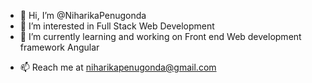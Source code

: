- 👋 Hi, I’m @NiharikaPenugonda
- 👀 I’m interested in Full Stack Web Development
- 🌱 I’m currently learning and working on Front end Web development framework Angular
<!--- - 💞️ I’m looking to collaborate on ...--->
- 📫 Reach me at niharikapenugonda@gmail.com

<!---
NiharikaPenugonda/NiharikaPenugonda is a ✨ special ✨ repository because its `README.md` (this file) appears on your GitHub profile.
You can click the Preview link to take a look at your changes.
--->
